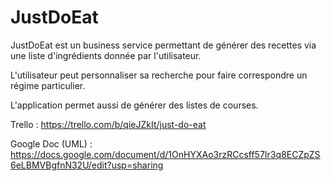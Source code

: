 # JustDoEat

JustDoEat est un business service permettant de générer des recettes via une liste d'ingrédients donnée par l'utilisateur.

L'utilisateur peut personnaliser sa recherche pour faire correspondre un régime particulier.

L'application permet aussi de générer des listes de courses.

Trello : https://trello.com/b/qieJZkIt/just-do-eat

Google Doc (UML) : https://docs.google.com/document/d/1OnHYXAo3rzRCcsff57Ir3q8ECZpZS6eLBMVBgfnN32U/edit?usp=sharing

